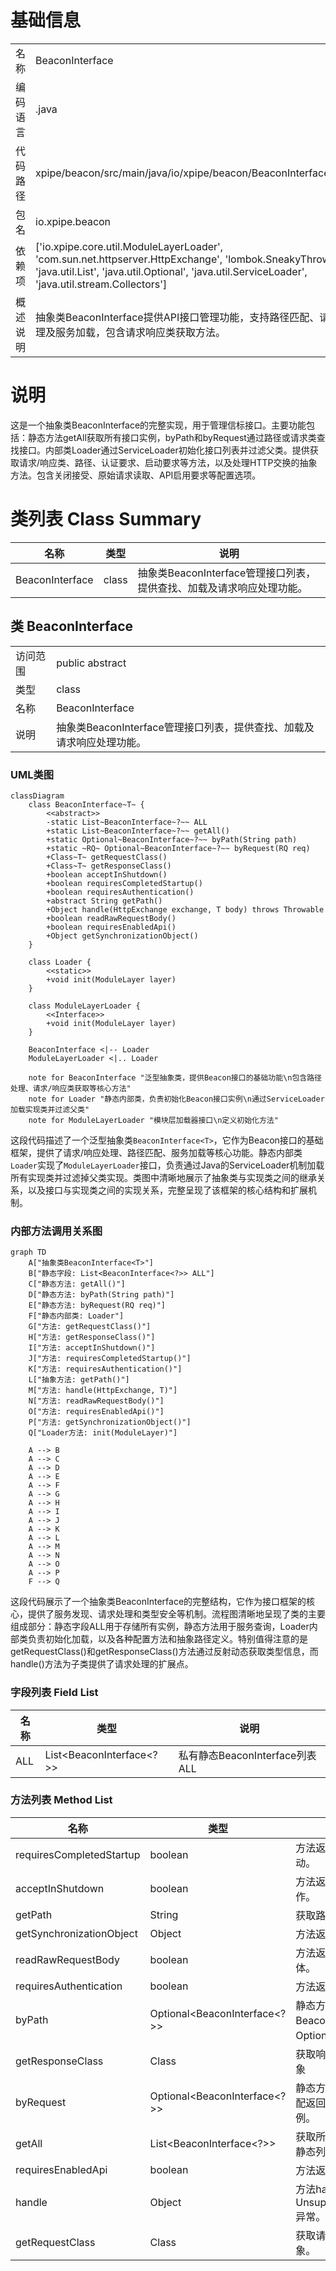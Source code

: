 # 基础信息

|      |      |
|------|------|
| 名称 | BeaconInterface |
| 编码语言 | .java |
| 代码路径 | xpipe/beacon/src/main/java/io/xpipe/beacon/BeaconInterface.java |
| 包名 | io.xpipe.beacon |
| 依赖项 | ['io.xpipe.core.util.ModuleLayerLoader', 'com.sun.net.httpserver.HttpExchange', 'lombok.SneakyThrows', 'java.util.List', 'java.util.Optional', 'java.util.ServiceLoader', 'java.util.stream.Collectors'] |
| 概述说明 | 抽象类BeaconInterface提供API接口管理功能，支持路径匹配、请求处理及服务加载，包含请求响应类获取方法。 |

# 说明

这是一个抽象类BeaconInterface的完整实现，用于管理信标接口。主要功能包括：静态方法getAll获取所有接口实例，byPath和byRequest通过路径或请求类查找接口。内部类Loader通过ServiceLoader初始化接口列表并过滤父类。提供获取请求/响应类、路径、认证要求、启动要求等方法，以及处理HTTP交换的抽象方法。包含关闭接受、原始请求读取、API启用要求等配置选项。

# 类列表 Class Summary

| 名称   | 类型  | 说明 |
|-------|------|-------------|
| BeaconInterface | class | 抽象类BeaconInterface管理接口列表，提供查找、加载及请求响应处理功能。 |



## 类 BeaconInterface

|      |      |
|------|------|
| 访问范围 | public abstract |
| 类型 | class |
| 名称 | BeaconInterface |
| 说明 | 抽象类BeaconInterface管理接口列表，提供查找、加载及请求响应处理功能。 |


### UML类图

```mermaid
classDiagram
    class BeaconInterface~T~ {
        <<abstract>>
        -static List~BeaconInterface~?~~ ALL
        +static List~BeaconInterface~?~~ getAll()
        +static Optional~BeaconInterface~?~~ byPath(String path)
        +static ~RQ~ Optional~BeaconInterface~?~~ byRequest(RQ req)
        +Class~T~ getRequestClass()
        +Class~T~ getResponseClass()
        +boolean acceptInShutdown()
        +boolean requiresCompletedStartup()
        +boolean requiresAuthentication()
        +abstract String getPath()
        +Object handle(HttpExchange exchange, T body) throws Throwable
        +boolean readRawRequestBody()
        +boolean requiresEnabledApi()
        +Object getSynchronizationObject()
    }

    class Loader {
        <<static>>
        +void init(ModuleLayer layer)
    }

    class ModuleLayerLoader {
        <<Interface>>
        +void init(ModuleLayer layer)
    }

    BeaconInterface <|-- Loader
    ModuleLayerLoader <|.. Loader

    note for BeaconInterface "泛型抽象类，提供Beacon接口的基础功能\n包含路径处理、请求/响应类获取等核心方法"
    note for Loader "静态内部类，负责初始化Beacon接口实例\n通过ServiceLoader加载实现类并过滤父类"
    note for ModuleLayerLoader "模块层加载器接口\n定义初始化方法"
```

这段代码描述了一个泛型抽象类`BeaconInterface<T>`，它作为Beacon接口的基础框架，提供了请求/响应处理、路径匹配、服务加载等核心功能。静态内部类`Loader`实现了`ModuleLayerLoader`接口，负责通过Java的ServiceLoader机制加载所有实现类并过滤掉父类实现。类图中清晰地展示了抽象类与实现类之间的继承关系，以及接口与实现类之间的实现关系，完整呈现了该框架的核心结构和扩展机制。


### 内部方法调用关系图

```mermaid
graph TD
    A["抽象类BeaconInterface<T>"]
    B["静态字段: List<BeaconInterface<?>> ALL"]
    C["静态方法: getAll()"]
    D["静态方法: byPath(String path)"]
    E["静态方法: byRequest(RQ req)"]
    F["静态内部类: Loader"]
    G["方法: getRequestClass()"]
    H["方法: getResponseClass()"]
    I["方法: acceptInShutdown()"]
    J["方法: requiresCompletedStartup()"]
    K["方法: requiresAuthentication()"]
    L["抽象方法: getPath()"]
    M["方法: handle(HttpExchange, T)"]
    N["方法: readRawRequestBody()"]
    O["方法: requiresEnabledApi()"]
    P["方法: getSynchronizationObject()"]
    Q["Loader方法: init(ModuleLayer)"]

    A --> B
    A --> C
    A --> D
    A --> E
    A --> F
    A --> G
    A --> H
    A --> I
    A --> J
    A --> K
    A --> L
    A --> M
    A --> N
    A --> O
    A --> P
    F --> Q
```

这段代码展示了一个抽象类BeaconInterface的完整结构，它作为接口框架的核心，提供了服务发现、请求处理和类型安全等机制。流程图清晰地呈现了类的主要组成部分：静态字段ALL用于存储所有实例，静态方法用于服务查询，Loader内部类负责初始化加载，以及各种配置方法和抽象路径定义。特别值得注意的是getRequestClass()和getResponseClass()方法通过反射动态获取类型信息，而handle()方法为子类提供了请求处理的扩展点。

### 字段列表 Field List

| 名称  | 类型  | 说明 |
|-------|-------|------|
| ALL | List<BeaconInterface<?>> | 私有静态BeaconInterface列表ALL |

### 方法列表 Method List

| 名称  | 类型  | 说明 |
|-------|-------|------|
| requiresCompletedStartup | boolean | 方法返回true，表示需要完成启动。 |
| acceptInShutdown | boolean | 方法返回false，表示不接受关闭操作。 |
| getPath | String | 获取路径的抽象方法。 |
| getSynchronizationObject | Object | 方法返回空同步对象。 |
| readRawRequestBody | boolean | 方法返回false，不读取原始请求体。 |
| requiresAuthentication | boolean | 方法返回真，表示需要认证。 |
| byPath | Optional<BeaconInterface<?>> | 静态方法byPath通过路径匹配查找BeaconInterface实例，返回Optional结果。 |
| getResponseClass | Class<T> | 获取响应类名并返回对应Class对象 |
| byRequest | Optional<BeaconInterface<?>> | 静态方法byRequest通过请求类匹配返回对应BeaconInterface实例。 |
| getAll | List<BeaconInterface<?>> | 获取所有BeaconInterface对象的静态列表。 |
| requiresEnabledApi | boolean | 方法返回true，表示需要启用API。 |
| handle | Object | 方法handle抛出UnsupportedOperationException异常。 |
| getRequestClass | Class<T> | 获取请求类名并返回对应Class对象。 |




